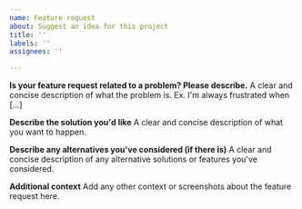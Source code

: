 ```yaml
---
name: Feature request
about: Suggest an idea for this project
title: ''
labels: ''
assignees: ''

---
```


**Is your feature request related to a problem? Please describe.**
A clear and concise description of what the problem is. Ex. I'm always frustrated when [...]

**Describe the solution you'd like**
A clear and concise description of what you want to happen.

**Describe any alternatives you've considered (if there is)**
A clear and concise description of any alternative solutions or features you've considered.

**Additional context**
Add any other context or screenshots about the feature request here.
